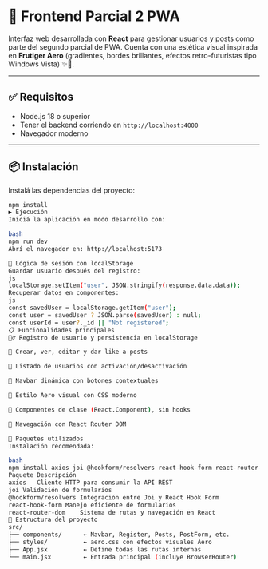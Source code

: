 # 🚀 Frontend Parcial 2 PWA

Interfaz web desarrollada con **React** para gestionar usuarios y posts como parte del segundo parcial de PWA. Cuenta con una estética visual inspirada en **Frutiger Aero** (gradientes, bordes brillantes, efectos retro-futuristas tipo Windows Vista) ✨🧊.

---

## ✅ Requisitos

- Node.js 18 o superior
- Tener el backend corriendo en `http://localhost:4000`
- Navegador moderno

---

## 📦 Instalación

Instalá las dependencias del proyecto:

```bash
npm install
▶️ Ejecución
Iniciá la aplicación en modo desarrollo con:

bash
npm run dev
Abrí el navegador en: http://localhost:5173

🔐 Lógica de sesión con localStorage
Guardar usuario después del registro:
js
localStorage.setItem("user", JSON.stringify(response.data.data));
Recuperar datos en componentes:
js
const savedUser = localStorage.getItem("user");
const user = savedUser ? JSON.parse(savedUser) : null;
const userId = user?._id || "Not registered";
📋 Funcionalidades principales
🧍‍♂️ Registro de usuario y persistencia en localStorage

📝 Crear, ver, editar y dar like a posts

👥 Listado de usuarios con activación/desactivación

🧭 Navbar dinámica con botones contextuales

🎨 Estilo Aero visual con CSS moderno

🧠 Componentes de clase (React.Component), sin hooks

🔄 Navegación con React Router DOM

🧰 Paquetes utilizados
Instalación recomendada:

bash
npm install axios joi @hookform/resolvers react-hook-form react-router-dom
Paquete	Descripción
axios	Cliente HTTP para consumir la API REST
joi	Validación de formularios
@hookform/resolvers	Integración entre Joi y React Hook Form
react-hook-form	Manejo eficiente de formularios
react-router-dom	Sistema de rutas y navegación en React
🧱 Estructura del proyecto
src/
├── components/      ← Navbar, Register, Posts, PostForm, etc.
├── styles/          ← aero.css con efectos visuales Aero
├── App.jsx          ← Define todas las rutas internas
└── main.jsx         ← Entrada principal (incluye BrowserRouter)